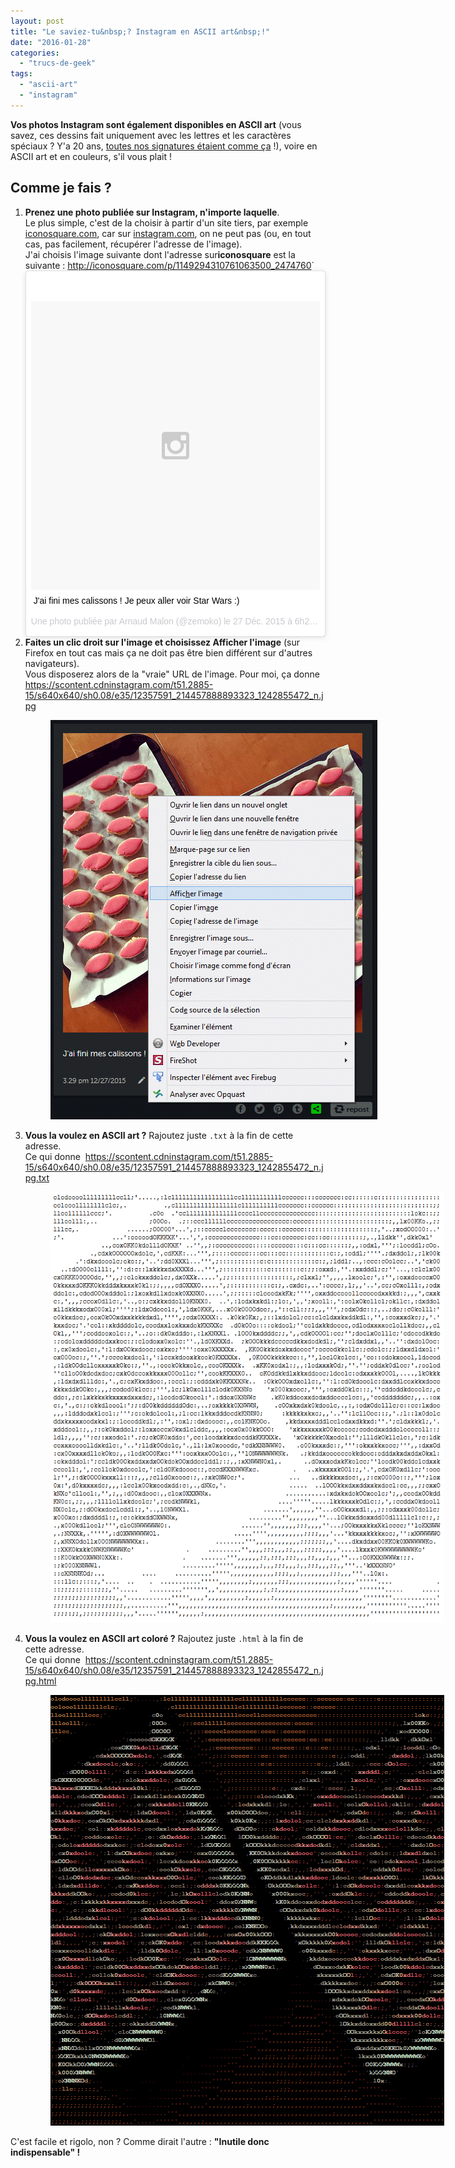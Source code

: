 ```yaml
---
layout: post
title: "Le saviez-tu&nbsp;? Instagram en ASCII art&nbsp;!"
date: "2016-01-28"
categories: 
  - "trucs-de-geek"
tags: 
  - "ascii-art"
  - "instagram"
---
```


<p><strong>Vos photos Instagram sont également disponibles en <abbr>ASCII</abbr>&nbsp;art</strong> (vous savez, ces dessins fait uniquement avec les lettres et les caractères spéciaux&nbsp;? Y'a 20&nbsp;ans, <a href="http://musee.6x8.org/petit-musee-de-notre-net/conneries/signatures.txt">toutes nos signatures étaient comme ça</a>&nbsp;!), voire en <abbr>ASCII</abbr>&nbsp;art et en couleurs, s'il vous plait&nbsp;!</p>

<h2>Comme je fais&nbsp;?</h2>
<ol>
  <li>
    <strong>Prenez une photo publiée sur Instagram, n'importe laquelle</strong>.<br />
    Le plus simple, c'est de la choisir à partir d'un site tiers, par exemple <a href="http://www.iconosquare.com">iconosquare.com</a>, car sur <a href="http://www.instagram.com">instagram.com</a>, on ne peut pas (ou, en tout cas, pas facilement, récupérer l'adresse de l'image).<br />
    J'ai choisis l'image suivante dont l'adresse sur<b>iconosquare</b> est la suivante&nbsp;: <a href="http://iconosquare.com/p/1149294310761063500_2474760">http://iconosquare.com/p/1149294310761063500_2474760</a>`
<div class="center">
<blockquote class="aligncenter instagram-media" data-instgrm-captioned data-instgrm-version="6" style=" background:#FFF; border:0; border-radius:3px; box-shadow:0 0 1px 0 rgba(0,0,0,0.5),0 1px 10px 0 rgba(0,0,0,0.15); margin: 1px; max-width:658px; padding:0; width:99.375%; width:-webkit-calc(100% - 2px); width:calc(100% - 2px);"><div style="padding:8px;"> <div style=" background:#F8F8F8; line-height:0; margin-top:40px; padding:50.0% 0; text-align:center; width:100%;"> <div style=" background:url(data:image/png;base64,iVBORw0KGgoAAAANSUhEUgAAACwAAAAsCAMAAAApWqozAAAAGFBMVEUiIiI9PT0eHh4gIB4hIBkcHBwcHBwcHBydr+JQAAAACHRSTlMABA4YHyQsM5jtaMwAAADfSURBVDjL7ZVBEgMhCAQBAf//42xcNbpAqakcM0ftUmFAAIBE81IqBJdS3lS6zs3bIpB9WED3YYXFPmHRfT8sgyrCP1x8uEUxLMzNWElFOYCV6mHWWwMzdPEKHlhLw7NWJqkHc4uIZphavDzA2JPzUDsBZziNae2S6owH8xPmX8G7zzgKEOPUoYHvGz1TBCxMkd3kwNVbU0gKHkx+iZILf77IofhrY1nYFnB/lQPb79drWOyJVa/DAvg9B/rLB4cC+Nqgdz/TvBbBnr6GBReqn/nRmDgaQEej7WhonozjF+Y2I/fZou/qAAAAAElFTkSuQmCC); display:block; height:44px; margin:0 auto -44px; position:relative; top:-22px; width:44px;"></div></div> <p style=" margin:8px 0 0 0; padding:0 4px;"> <a href="https://www.instagram.com/p/_zHRYfSmRM/" style=" color:#000; font-family:Arial,sans-serif; font-size:14px; font-style:normal; font-weight:normal; line-height:17px; text-decoration:none; word-wrap:break-word;" target="_blank" rel="noopener noreferrer">J&#39;ai fini mes calissons ! Je peux aller voir Star Wars :)</a></p> <p style=" color:#c9c8cd; font-family:Arial,sans-serif; font-size:14px; line-height:17px; margin-bottom:0; margin-top:8px; overflow:hidden; padding:8px 0 7px; text-align:center; text-overflow:ellipsis; white-space:nowrap;">Une photo publiée par Arnaud Malon (@zemoko) le <time style=" font-family:Arial,sans-serif; font-size:14px; line-height:17px;" datetime="2015-12-27T14:29:39+00:00">27 Déc. 2015 à 6h29 PST</time></p></div></blockquote>
<script async defer src="//platform.instagram.com/en_US/embeds.js"></script></div></li>

  <li>
    <strong>Faites un clic droit sur l'image et choisissez Afficher l'image</strong> (sur Firefox en tout cas mais ça ne doit pas être bien différent sur d'autres navigateurs).<br />
    Vous disposerez alors de la "vraie" <abbr>URL</abbr> de l'image. Pour moi, ça donne <a href="https://scontent.cdninstagram.com/t51.2885-15/s640x640/sh0.08/e35/12357591_214457888893323_1242855472_n.jpg">https://scontent.cdninstagram.com/t51.2885-15/s640x640/sh0.08/e35/12357591_214457888893323_1242855472_n.jpg</a>
    <figure style="width: 553px">
      <img src="/images/2016/01/afficher-l-image.png" alt="Afficher l&#039;image" width="523" height="639" class="aligncenter size-full wp-image-1599" />
    </figure>
  </li>

  <li>
    <strong>Vous la voulez en <abbr>ASCII</abbr> art&nbsp;?</strong> Rajoutez juste <code>.txt</code> à la fin de cette adresse.<br />
    Ce qui donne&nbsp; <a href="https://scontent.cdninstagram.com/t51.2885-15/s640x640/sh0.08/e35/12357591_214457888893323_1242855472_n.jpg.txt">https://scontent.cdninstagram.com/t51.2885-15/s640x640/sh0.08/e35/12357591_214457888893323_1242855472_n.jpg.txt</a><br />
    <figure style="width: 660px">
        <img src="/images/2016/01/ASCII.png" alt="ASCII" width="630" height="689" />
    </figure></li>

  <li>
    <strong>Vous la voulez en <abbr>ASCII</abbr> art coloré&nbsp;?</strong> Rajoutez juste <code>.html</code> à la fin de cette adresse.<br />
    Ce qui donne&nbsp; <a href="https://scontent.cdninstagram.com/t51.2885-15/s640x640/sh0.08/e35/12357591_214457888893323_1242855472_n.jpg.html">https://scontent.cdninstagram.com/t51.2885-15/s640x640/sh0.08/e35/12357591_214457888893323_1242855472_n.jpg.html</a><br />
    <figure style="width: 660px">
      <img src="/images/2016/01/ASCII-color.png" alt="ASCII en couleurs" width="630" height="689">
    </figure></li>

</ol>

C'est facile et rigolo, non&nbsp;? Comme dirait l'autre&nbsp;: <strong>"Inutile donc indispensable"&nbsp;!</strong>
